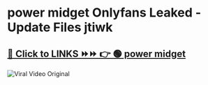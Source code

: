 
 # power midget Onlyfans Leaked - Update Files jtiwk

## <h2><a href="https://clipsfans.com/power_midget&ref=git">🔗 Click to LINKS ⏩⏩ 👉 🟢 power midget </a></h2>

<a href="https://clipsfans.com/power_midget&ref=git" rel="nofollow" data-target="animated-image.originalLink"><img src="https://i.ibb.co.com/xMMVF88/686577567.gif" alt="Viral Video Original" style="max-width: 100%; display: inline-block;" data-target="animated-image.originalImage"></a>

